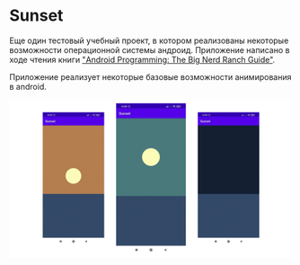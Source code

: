 # Sunset
Еще один тестовый учебный проект, в котором реализованы некоторые возможности операционной системы андроид.
Приложение написано в ходе чтения книги ["Android Programming: The Big Nerd Ranch Guide"](https://www.amazon.com/Android-Programming-Ranch-Guide-Guides/dp/0135245125/ref=dp_ob_title_bk).

Приложение реализует некоторые базовые возможности анимирования в android.

![Внешний вид приложения](docs/images/screen.jpg "Внешний вид приложения")
